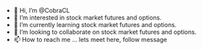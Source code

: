 - 👋 Hi, I’m @CobraCL
- 👀 I’m interested in stock market futures and options.
- 🌱 I’m currently learning stock market futures and options.
- 💞️ I’m looking to collaborate on stock market futures and options.
- 📫 How to reach me ... lets meet here, follow message

<!---
CobraCL/CobraCL is a ✨ special ✨ repository because its `README.md` (this file) appears on your GitHub profile.
You can click the Preview link to take a look at your changes.
--->
